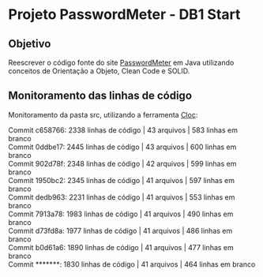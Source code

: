 # Projeto PasswordMeter - DB1 Start
## Objetivo
Reescrever o código fonte do site [PasswordMeter](http://www.passwordmeter.com/) em Java utilizando conceitos de Orientação a Objeto, Clean Code e SOLID.
## Monitoramento das linhas de código
Monitoramento da pasta src, utilizando a ferramenta [Cloc](https://github.com/AlDanial/cloc):<br />

Commit c658766: 2338 linhas de código | 43 arquivos | 583 linhas em branco<br />
Commit 0ddbe17: 2445 linhas de código | 43 arquivos | 600 linhas em branco<br />
Commit 902d78f: 2348 linhas de código | 42 arquivos | 599 linhas em branco<br />
Commit 1950bc2: 2345 linhas de código | 41 arquivos | 597 linhas em branco<br />
Commit dedb963: 2231 linhas de código | 41 arquivos | 553 linhas em branco<br />
Commit 7913a78: 1983 linhas de código | 41 arquivos | 490 linhas em branco<br />
Commit d73fd8a: 1977 linhas de código | 41 arquivos | 486 linhas em branco<br />
Commit b0d61a6: 1890 linhas de código | 41 arquivos | 477 linhas em branco<br />
Commit *******: 1830 linhas de código | 41 arquivos | 464 linhas em branco<br />